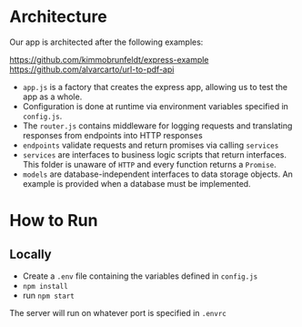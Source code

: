 # Architecture
Our app is architected after the following examples:

https://github.com/kimmobrunfeldt/express-example
https://github.com/alvarcarto/url-to-pdf-api

* `app.js` is a factory that creates the express app, allowing us to test the app as a whole.
* Configuration is done at runtime via environment variables specified in `config.js`.
* The `router.js` contains middleware for logging requests and translating responses from endpoints into HTTP responses
* `endpoints` validate requests and return promises via calling `services`
* `services` are interfaces to business logic scripts that return interfaces. This folder is unaware of `HTTP` and every function returns a `Promise`.
* `models` are database-independent interfaces to data storage objects. An example is provided when a database must be implemented.


# How to Run

## Locally

* Create a `.env` file containing the variables defined in `config.js`
* `npm install`
* run `npm start`

The server will run on whatever port is specified in `.envrc`
